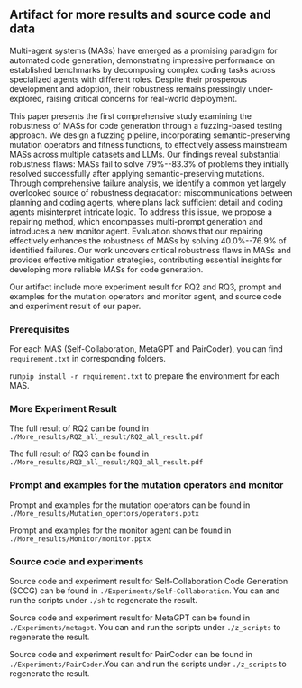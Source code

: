 ## Artifact for more results and source code and data

Multi-agent systems (MASs) have emerged as a promising paradigm for automated code generation, demonstrating impressive performance on established benchmarks by decomposing complex coding tasks across specialized agents with different roles. Despite their prosperous development and adoption, their robustness remains pressingly under-explored, raising critical concerns for real-world deployment. 

This paper presents the first comprehensive study examining the robustness of MASs for code generation through a fuzzing-based testing approach. We design a fuzzing pipeline, incorporating semantic-preserving mutation operators and fitness functions, to effectively assess mainstream MASs across multiple datasets and LLMs. Our findings reveal substantial robustness flaws: MASs fail to solve 7.9\%--83.3\% of problems they initially resolved successfully after applying semantic-preserving mutations. Through comprehensive failure analysis, we identify a common yet largely overlooked source of robustness degradation: miscommunications between planning and coding agents, where plans lack sufficient detail and coding agents misinterpret intricate logic. To address this issue, we propose a repairing method, which encompasses multi-prompt generation and introduces a new monitor agent. Evaluation shows that our repairing effectively enhances the robustness of MASs by solving 40.0\%--76.9\% of identified failures.  Our work uncovers critical robustness flaws in MASs and provides effective mitigation strategies, contributing essential insights for developing more reliable MASs for code generation.

Our artifact include more experiment result for RQ2 and RQ3, prompt and examples for the mutation operators and monitor agent, and source code and experiment result of our paper.

### Prerequisites

For each MAS (Self-Collaboration, MetaGPT and PairCoder), you can find ` requirement.txt` in corresponding folders.

run` pip install -r requirement.txt `  to prepare the environment for each MAS.

### More Experiment Result

The full result of RQ2 can be found in `./More_results/RQ2_all_result/RQ2_all_result.pdf`

The full result of RQ3 can be found in `./More_results/RQ3_all_result/RQ3_all_result.pdf`

### Prompt and examples for the mutation operators and monitor 

Prompt and examples for the mutation operators can be found in `./More_results/Mutation_opertors/operators.pptx`

Prompt and examples for the monitor agent can be found in `./More_results/Monitor/monitor.pptx`

### Source code and experiments

Source code and experiment result for Self-Collaboration Code Generation (SCCG) can be found in `./Experiments/Self-Collaboration`. You can and run the scripts under  `./sh`  to regenerate the result.

Source code and experiment result for MetaGPT can be found in `./Experiments/metagpt`. You can and run the scripts under  `./z_scripts`  to regenerate the result.

Source code and experiment result for PairCoder can be found in `./Experiments/PairCoder`.You can and run the scripts under  `./z_scripts`  to regenerate the result.



